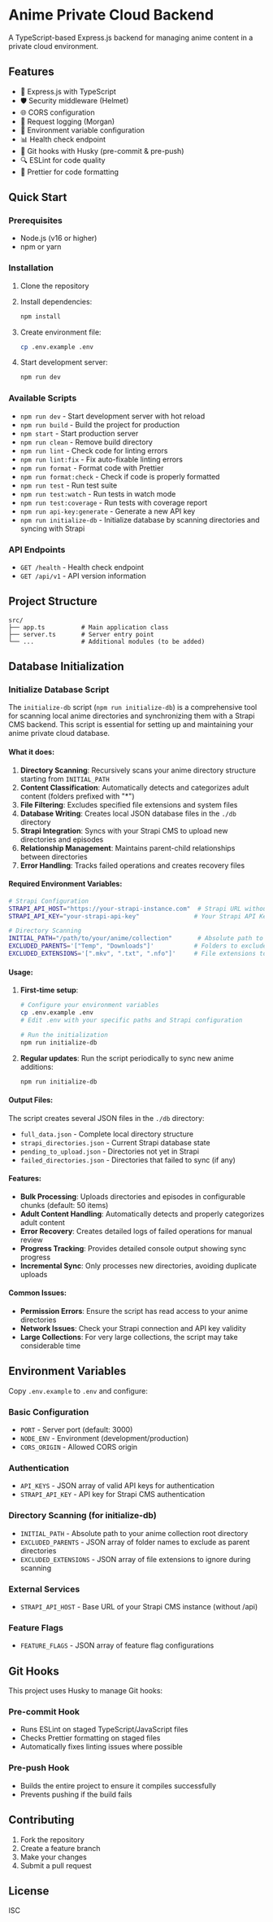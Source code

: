# Anime Private Cloud Backend

A TypeScript-based Express.js backend for managing anime content in a private cloud environment.

## Features

- 🚀 Express.js with TypeScript
- 🛡️ Security middleware (Helmet)
- 🌐 CORS configuration
- 📝 Request logging (Morgan)
- 🔧 Environment variable configuration
- 📊 Health check endpoint
- 🎣 Git hooks with Husky (pre-commit & pre-push)
- 🔍 ESLint for code quality
- 💅 Prettier for code formatting

## Quick Start

### Prerequisites

- Node.js (v16 or higher)
- npm or yarn

### Installation

1. Clone the repository
2. Install dependencies:

    ```bash
    npm install
    ```

3. Create environment file:

    ```bash
    cp .env.example .env
    ```

4. Start development server:
    ```bash
    npm run dev
    ```

### Available Scripts

- `npm run dev` - Start development server with hot reload
- `npm run build` - Build the project for production
- `npm start` - Start production server
- `npm run clean` - Remove build directory
- `npm run lint` - Check code for linting errors
- `npm run lint:fix` - Fix auto-fixable linting errors
- `npm run format` - Format code with Prettier
- `npm run format:check` - Check if code is properly formatted
- `npm run test` - Run test suite
- `npm run test:watch` - Run tests in watch mode
- `npm run test:coverage` - Run tests with coverage report
- `npm run api-key:generate` - Generate a new API key
- `npm run initialize-db` - Initialize database by scanning directories and syncing with Strapi

### API Endpoints

- `GET /health` - Health check endpoint
- `GET /api/v1` - API version information

## Project Structure

```
src/
├── app.ts          # Main application class
├── server.ts       # Server entry point
└── ...             # Additional modules (to be added)
```

## Database Initialization

### Initialize Database Script

The `initialize-db` script (`npm run initialize-db`) is a comprehensive tool for scanning local anime directories and synchronizing them with a Strapi CMS backend. This script is essential for setting up and maintaining your anime private cloud database.

#### What it does:

1. **Directory Scanning**: Recursively scans your anime directory structure starting from `INITIAL_PATH`
2. **Content Classification**: Automatically detects and categorizes adult content (folders prefixed with "*")
3. **File Filtering**: Excludes specified file extensions and system files
4. **Database Writing**: Creates local JSON database files in the `./db` directory
5. **Strapi Integration**: Syncs with your Strapi CMS to upload new directories and episodes
6. **Relationship Management**: Maintains parent-child relationships between directories
7. **Error Handling**: Tracks failed operations and creates recovery files

#### Required Environment Variables:

```bash
# Strapi Configuration
STRAPI_API_HOST="https://your-strapi-instance.com"  # Strapi URL without /api
STRAPI_API_KEY="your-strapi-api-key"               # Your Strapi API Key

# Directory Scanning
INITIAL_PATH="/path/to/your/anime/collection"       # Absolute path to anime folder
EXCLUDED_PARENTS='["Temp", "Downloads"]'           # Folders to exclude as parents
EXCLUDED_EXTENSIONS='[".mkv", ".txt", ".nfo"]'     # File extensions to ignore
```

#### Usage:

1. **First-time setup**:
   ```bash
   # Configure your environment variables
   cp .env.example .env
   # Edit .env with your specific paths and Strapi configuration
   
   # Run the initialization
   npm run initialize-db
   ```

2. **Regular updates**: Run the script periodically to sync new anime additions:
   ```bash
   npm run initialize-db
   ```

#### Output Files:

The script creates several JSON files in the `./db` directory:
- `full_data.json` - Complete local directory structure
- `strapi_directories.json` - Current Strapi database state
- `pending_to_upload.json` - Directories not yet in Strapi
- `failed_directories.json` - Directories that failed to sync (if any)

#### Features:

- **Bulk Processing**: Uploads directories and episodes in configurable chunks (default: 50 items)
- **Adult Content Handling**: Automatically detects and properly categorizes adult content
- **Error Recovery**: Creates detailed logs of failed operations for manual review
- **Progress Tracking**: Provides detailed console output showing sync progress
- **Incremental Sync**: Only processes new directories, avoiding duplicate uploads

#### Common Issues:

- **Permission Errors**: Ensure the script has read access to your anime directories
- **Network Issues**: Check your Strapi connection and API key validity
- **Large Collections**: For very large collections, the script may take considerable time

## Environment Variables

Copy `.env.example` to `.env` and configure:

### Basic Configuration
- `PORT` - Server port (default: 3000)
- `NODE_ENV` - Environment (development/production)
- `CORS_ORIGIN` - Allowed CORS origin

### Authentication
- `API_KEYS` - JSON array of valid API keys for authentication
- `STRAPI_API_KEY` - API key for Strapi CMS authentication

### Directory Scanning (for initialize-db)
- `INITIAL_PATH` - Absolute path to your anime collection root directory
- `EXCLUDED_PARENTS` - JSON array of folder names to exclude as parent directories
- `EXCLUDED_EXTENSIONS` - JSON array of file extensions to ignore during scanning

### External Services
- `STRAPI_API_HOST` - Base URL of your Strapi CMS instance (without /api)

### Feature Flags
- `FEATURE_FLAGS` - JSON array of feature flag configurations

## Git Hooks

This project uses Husky to manage Git hooks:

### Pre-commit Hook
- Runs ESLint on staged TypeScript/JavaScript files
- Checks Prettier formatting on staged files
- Automatically fixes linting issues where possible

### Pre-push Hook
- Builds the entire project to ensure it compiles successfully
- Prevents pushing if the build fails

## Contributing

1. Fork the repository
2. Create a feature branch
3. Make your changes
4. Submit a pull request

## License

ISC
